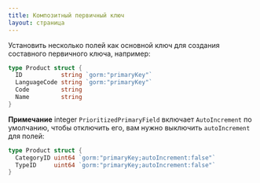```yaml
---
title: Композитный первичный ключ
layout: страница
---
```


Установить несколько полей как основной ключ для создания составного первичного ключа, например:

```go
type Product struct {
  ID           string `gorm:"primaryKey"`
  LanguageCode string `gorm:"primaryKey"`
  Code         string
  Name         string
}
```

**Примечание** integer `PrioritizedPrimaryField` включает `AutoIncrement` по умолчанию, чтобы отключить его, вам нужно выключить `autoIncrement` для полей:

```go
type Product struct {
  CategoryID uint64 `gorm:"primaryKey;autoIncrement:false"`
  TypeID     uint64 `gorm:"primaryKey;autoIncrement:false"`
}
```
